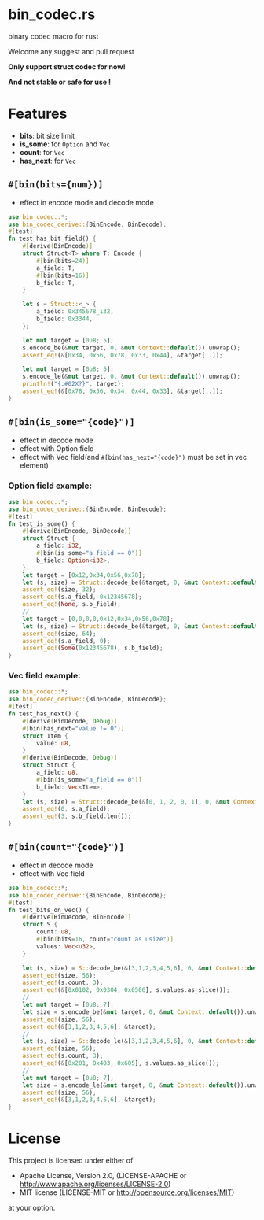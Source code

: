 # bin_codec.rs
binary codec macro for rust

Welcome any suggest and pull request

**Only support struct codec for now!**

**And not stable or safe for use !**

# Features
* **bits**: bit size limit
* **is_some**: for `Option` and `Vec`
* **count**: for `Vec`
* **has_next**: for `Vec`

## `#[bin(bits={num})]`
* effect in encode mode and decode mode
```rust
use bin_codec::*;
use bin_codec_derive::{BinEncode, BinDecode};
#[test]
fn test_has_bit_field() {
    #[derive(BinEncode)]
    struct Struct<T> where T: Encode {
        #[bin(bits=24)]
        a_field: T,
        #[bin(bits=16)]
        b_field: T,
    }

    let s = Struct::<_> {
        a_field: 0x345678_i32,
        b_field: 0x3344,
    };

    let mut target = [0u8; 5];
    s.encode_be(&mut target, 0, &mut Context::default()).unwrap();
    assert_eq!(&[0x34, 0x56, 0x78, 0x33, 0x44], &target[..]);

    let mut target = [0u8; 5];
    s.encode_le(&mut target, 0, &mut Context::default()).unwrap();
    println!("{:#02X?}", target);
    assert_eq!(&[0x78, 0x56, 0x34, 0x44, 0x33], &target[..]);
}
```
## `#[bin(is_some="{code}")]`
* effect in decode mode
* effect with Option field
* effect with Vec field(and `#[bin(has_next="{code}")` must be set in vec element)
### Option field example:
```rust
use bin_codec::*;
use bin_codec_derive::{BinEncode, BinDecode};
#[test]
fn test_is_some() {
    #[derive(BinEncode, BinDecode)]
    struct Struct {
        a_field: i32,
        #[bin(is_some="a_field == 0")]
        b_field: Option<i32>,
    }
    let target = [0x12,0x34,0x56,0x78];
    let (s, size) = Struct::decode_be(&target, 0, &mut Context::default()).unwrap();
    assert_eq!(size, 32);
    assert_eq!(s.a_field, 0x12345678);
    assert_eq!(None, s.b_field);
    //
    let target = [0,0,0,0,0x12,0x34,0x56,0x78];
    let (s, size) = Struct::decode_be(&target, 0, &mut Context::default()).unwrap();
    assert_eq!(size, 64);
    assert_eq!(s.a_field, 0);
    assert_eq!(Some(0x12345678), s.b_field);
}
```
### Vec field example:
```rust
use bin_codec::*;
use bin_codec_derive::{BinEncode, BinDecode};
#[test]
fn test_has_next() {
    #[derive(BinDecode, Debug)]
    #[bin(has_next="value != 0")]
    struct Item {
        value: u8,
    }
    #[derive(BinDecode, Debug)]
    struct Struct {
        a_field: u8,
        #[bin(is_some="a_field == 0")]
        b_field: Vec<Item>,
    }
    let (s, size) = Struct::decode_be(&[0, 1, 2, 0, 1], 0, &mut Context::default()).unwrap();
    assert_eq!(0, s.a_field);
    assert_eq!(3, s.b_field.len());
}
```
## `#[bin(count="{code}")]`
* effect in decode mode
* effect with Vec field
```rust
use bin_codec::*;
use bin_codec_derive::{BinEncode, BinDecode};
#[test]
fn test_bits_on_vec() {
    #[derive(BinDecode, BinEncode)]
    struct S {
        count: u8,
        #[bin(bits=16, count="count as usize")]
        values: Vec<u32>,
    }

    let (s, size) = S::decode_be(&[3,1,2,3,4,5,6], 0, &mut Context::default()).unwrap();
    assert_eq!(size, 56);
    assert_eq!(s.count, 3);
    assert_eq!(&[0x0102, 0x0304, 0x0506], s.values.as_slice());
    //
    let mut target = [0u8; 7];
    let size = s.encode_be(&mut target, 0, &mut Context::default()).unwrap();
    assert_eq!(size, 56);
    assert_eq!(&[3,1,2,3,4,5,6], &target);
    //
    let (s, size) = S::decode_le(&[3,1,2,3,4,5,6], 0, &mut Context::default()).unwrap();
    assert_eq!(size, 56);
    assert_eq!(s.count, 3);
    assert_eq!(&[0x201, 0x403, 0x605], s.values.as_slice());
    //
    let mut target = [0u8; 7];
    let size = s.encode_le(&mut target, 0, &mut Context::default()).unwrap();
    assert_eq!(size, 56);
    assert_eq!(&[3,1,2,3,4,5,6], &target);
}
```
# License
This project is licensed under either of

* Apache License, Version 2.0, (LICENSE-APACHE or http://www.apache.org/licenses/LICENSE-2.0)
* MIT license (LICENSE-MIT or http://opensource.org/licenses/MIT)

at your option.
